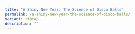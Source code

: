 ```yaml
---
title: "A Shiny New Year: The Science of Disco Balls"
permalink: /a-shiny-new-year-the-science-of-disco-balls/
variant: tiptap
description: ""
---
```

